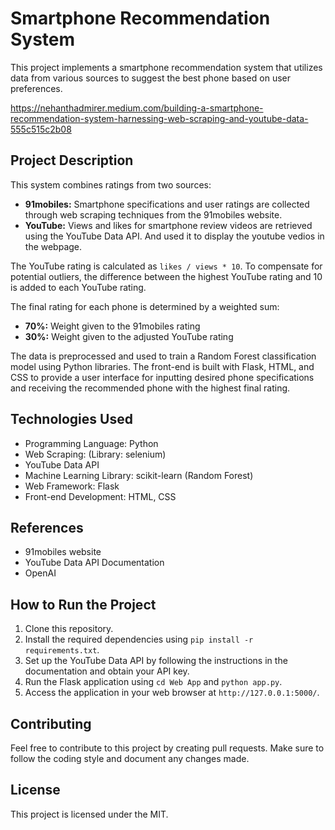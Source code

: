 # Smartphone Recommendation System

This project implements a smartphone recommendation system that utilizes data from various sources to suggest the best phone based on user preferences.

https://nehanthadmirer.medium.com/building-a-smartphone-recommendation-system-harnessing-web-scraping-and-youtube-data-555c515c2b08

## Project Description

This system combines ratings from two sources:

* **91mobiles:** Smartphone specifications and user ratings are collected through web scraping techniques from the 91mobiles website.
* **YouTube:**  Views and likes for smartphone review videos are retrieved using the YouTube Data API. And used it to display the youtube vedios in the webpage.

The YouTube rating is calculated as `likes / views * 10`. To compensate for potential outliers, the difference between the highest YouTube rating and 10 is added to each YouTube rating.

The final rating for each phone is determined by a weighted sum:

* **70%:** Weight given to the 91mobiles rating
* **30%:** Weight given to the adjusted YouTube rating

The data is preprocessed and used to train a Random Forest classification model using Python libraries. The front-end is built with Flask, HTML, and CSS to provide a user interface for inputting desired phone specifications and receiving the recommended phone with the highest final rating.

## Technologies Used

* Programming Language: Python
* Web Scraping: (Library: selenium)
* YouTube Data API
* Machine Learning Library: scikit-learn (Random Forest)
* Web Framework: Flask
* Front-end Development: HTML, CSS

## References

* 91mobiles website
* YouTube Data API Documentation
* OpenAI

## How to Run the Project

1. Clone this repository.
2. Install the required dependencies using `pip install -r requirements.txt`. 
3. Set up the YouTube Data API by following the instructions in the documentation and obtain your API key. 
4. Run the Flask application using `cd Web App` and `python app.py`.
5. Access the application in your web browser at `http://127.0.0.1:5000/`.

## Contributing

Feel free to contribute to this project by creating pull requests. Make sure to follow the coding style and document any changes made.

## License

This project is licensed under the MIT.

